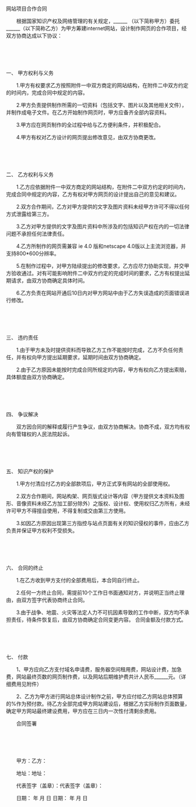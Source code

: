 



网站项目合作合同



 

　　根据国家知识产权及网络管理的有关规定，______ （以下简称甲方）委托______（以下简称乙方）为甲方筹建internet网站，设计制作网页的合作项目，经双方协商达成以下协议：

　　

　　

一、
甲方权利与义务

　　1.甲方有权要求乙方按照附件一中双方商定的网站结构，在附件二中双方约定的时间内，完成合同中规定的内容。

　　2.甲方负责提供制作所需的一切资料（包括文字、图片以及其他相关文件），并制作成电子文件。在乙方开始制作网页时，甲方应备齐全部内容资料。

　　3.甲方应在网页制作的全过程中给与乙方便利条件，并积极配合。

　　4.甲方有权对乙方设计的网页提出修改意见，由双方协商更改。

　　

　　

二、
乙方权利与义务

　　1.乙方应依据附件一中双方商定的网站结构，在附件二中双方约定的时间内，完成合同中规定的内容，乙方有权对甲方网页的设计提出自己的意见和建议。

　　2.双方合作期间，乙方对甲方提供的文字及图片资料未经甲方许可不得以任何方式泄露给第三方。

　　3.乙方对甲方提供的文字及图片资料中所涉及的包括知识产权在内的一切法律问题不承担任何法律责任。

　　4.乙方所制作的网页需兼容 ie 4.0 版和netscape 4.0版以上主流浏览器，并支持800*600分辨率。

　　5.在制作过程中，对甲方陆续提出的修改要求，乙方应尽力协助实现，并交甲方验收通过。对有可能影响附件二中双方约定的完成时间的要求，乙方有权提出延期请求，由双方协商确定具体时间。

　　6.乙方负责在网站开通后10日内对甲方网站中由于乙方失误造成的页面错误进行修改。

　　

　　

三、
违约责任

　　1.由于甲方未及时提供资料而导致乙方工作不能按时完成，乙方不负任何责任，并有权向甲方提出延期要求，延期时间由双方协商确定。

　　2.由于乙方原因未能按时完成合同所规定的内容，甲方有权向乙方提出索赔，具体额度由双方协商确定。

　　

　　

四、
争议解决

　　双方因合同的解释或履行产生争议，由双方协商解决。协商不成，双方均有权向有管辖权的人民法院起诉。

　　

　　

五、
知识产权的保护

　　1.甲方付清应付乙方的全部款项后，甲方正式享有网站的全部使用权。

　　2.双方合作期间，网站构架、网页版式设计等内容（甲方提供文本资料及图形、音像资料未经乙方加工部分除外）之版权、设计权、使用权归乙方所有，未经许可甲方不得擅自使用，不得复制或交由第三方使用。

　　3.如因乙方原因出现第三方指控与站点页面有关的知识侵权的事件，应由乙方负责并保证甲方权利不受损失。

　　

　　

六、
合同的终止

　　1.在乙方收到甲方支付的全部费用后，本合同自行终止。

　　2.任何一方终止合同，需提前10个工作日书面通知对方，并说明正当终止理由，由双方签字代表协商终止合同。

　　3.由于战争、地震、火灾等法定人力不可抗因素导致的工作中断，双方均不承担责任，待条件恢复后，由双方协商确定合同变更内容。 合同金额及付款方式。

　　

　　

七、
付款

　　1、甲方应向乙方支付域名申请费，服务器空间租用费，网站设计费，加急费，网站最终页数的网页制作费，以及网站后期维护费共计人民币______元。（详细费用见附件）

　　2、乙方为甲方进行网站总体设计制作之前，甲方应付给乙方网站总体预算的%作为预付款。待乙方全部完成甲方网站建设后，根据乙方实际制作页面数量，确定甲方网站最终建设费用，甲方应在三日内一次性付清剩余费用。　　

　　合同签署　　

　　

　　

　　甲方：乙方：

　　地址：地址：

　　代表签字（盖章）：代表签字（盖章）：

　　日期： 年 月 日 日期： 年 月 日